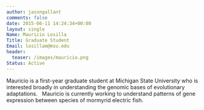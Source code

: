 ```yaml
---
author: jasongallant
comments: false
date: 2015-06-11 14:24:34+00:00
layout: single
Name: Mauricio Losilla
Title: Graduate Student
Email: losillam@msu.edu
header:
  teaser: /images/mauricio.png
Status: Active
---
```


Mauricio is a first-year graduate student at Michigan State University who is interested broadly in understanding the genomic bases of evolutionary adaptations.   Mauricio is currently working to understand patterns of gene expression between species of mormyrid electric fish.
